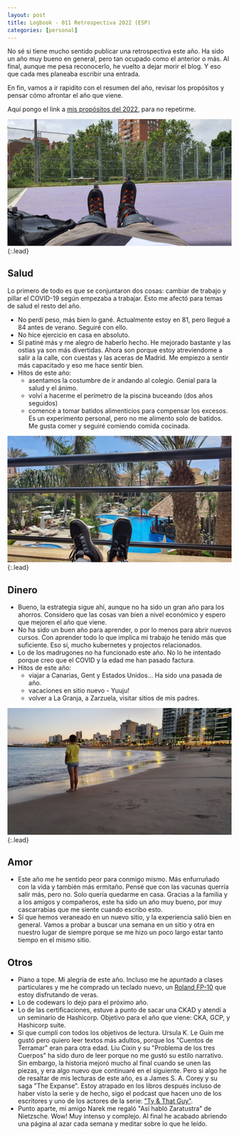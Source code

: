 ```yaml
---
layout: post
title: Logbook - 011 Retrospectiva 2022 (ESP)
categories: [personal]
---
```


No sé si tiene mucho sentido publicar una retrospectiva este año.  Ha sido un
 año muy bueno en general, pero tan ocupado como el anterior o más.  Al final, 
 aunque me pesa reconocerlo, he vuelto a dejar morir el blog.  Y eso que cada
 mes planeaba escribir una entrada.

En fin, vamos a ir rapidito con el resumen del año, revisar los propósitos y 
 pensar cómo afrontar el año que viene.

Aquí pongo el link a [mis propósitos del 2022](https://www.moratilla.com/personal/2021/01/propósitos-2022/), para no repetirme.

![Foto patines](/assets/img/20220515_142427.jpg){:.lead}


## Salud

Lo primero de todo es que se conjuntaron dos cosas: cambiar de trabajo y pillar
 el COVID-19 según empezaba a trabajar.  Esto me afectó para temas de salud el 
 resto del año.

* No perdí peso, más bien lo gané. Actualmente estoy en 81, pero llegué a 84
 antes de verano. Seguiré con ello.
* No hice ejercicio en casa en absoluto. 
* Sí patiné más y me alegro de haberlo hecho.  He mejorado bastante y las ostias
 ya son más divertidas.  Ahora son porque estoy atreviendome a salir a la calle, 
 con cuestas y las aceras de Madrid. Me empiezo a sentir más capacitado y eso me
 hace sentir bien.
* Hitos de este año: 
  * asentamos la costumbre de ir andando al colegio. Genial para la salud y el
    ánimo. 
  * volví a hacerme el perímetro de la piscina buceando (dos años seguidos)
  * comencé a tomar batidos alimenticios para compensar los excesos.  Es un
    experimento personal, pero no me alimento solo de batidos.  Me gusta comer
    y seguiré comiendo comida cocinada.
    

![Foto pies en Canarias](/assets/img/20220506_130505.jpg){:.lead}

## Dinero

* Bueno, la estrategia sigue ahí, aunque no ha sido un gran año para los ahorros.
 Considero que las cosas van bien a nivel económico y espero que mejoren el año 
 que viene.
* No ha sido un buen año para aprender, o por lo menos para abrir nuevos cursos.
 Con aprender todo lo que implica mi trabajo he tenido más que suficiente. Eso sí,
 mucho kubernetes y projectos relacionados.
* Lo de los madrugones no ha funcionado este año.  No lo he intentado porque creo
 que el COVID y la edad me han pasado factura.
* Hitos de este año:
  * viajar a Canarias, Gent y Estados Unidos... Ha sido una pasada de año.
  * vacaciones en sitio nuevo - Yuuju!
  * volver a La Granja, a Zarzuela, visitar sitios de mis padres.

![Atardecer en el mediterraneo](/assets/img/20220818_211110.jpg){:.lead}

## Amor

* Este año me he sentido peor para conmigo mismo. Más enfurruñado con la vida y
 también más ermitaño. Pensé que con las vacunas querría salir más, pero no.  Solo
 quería quedarme en casa. Gracias a la familia y a los amigos y compañeros, este
 ha sido un año muy bueno, por muy cascarrabias que me siente cuando escribo esto.
* Sí que hemos veraneado en un nuevo sitio, y la experiencia salió bien en general.
 Vamos a probar a buscar una semana en un sitio y otra en nuestro lugar de siempre
 porque se me hizo un poco largo estar tanto tiempo en el mismo sitio.


## Otros

* Piano a tope.  Mi alegría de este año.  Incluso me he apuntado a clases particulares
 y me he comprado un teclado nuevo, un [Roland FP-10](https://www.roland.com/global/products/fp-10/) que estoy disfrutando de veras.
* Lo de codewars lo dejo para el próximo año.
* Lo de las certificaciones, estuve a punto de sacar una CKAD y atendí a un 
 seminario de Hashicorp.  Objetivo para el año que viene: CKA, GCP, y Hashicorp 
 suite.
* Si que cumplí con todos los objetivos de lectura.  Ursula K. Le Guín me gustó
 pero quiero leer textos más adultos, porque los "Cuentos de Terramar" eran para
 otra edad.  Liu Cixin y su "Problema de los tres Cuerpos" ha sido duro de leer 
 porque no me gustó su estilo narrativo.  Sin embargo, la historia mejoró mucho 
 al final cuando se unen las piezas, y era algo nuevo que continuaré en el 
 siguiente. Pero si algo he de resaltar de mis lecturas de este año, es a James
 S. A. Corey y su saga "The Expanse". Estoy atrapado en los libros después incluso
 de haber visto la serie y de hecho, sigo el podcast que hacen uno de los escritores
 y uno de los actores de la serie: ["Ty & That Guy"](https://tyandthatguy.com/).
* Punto  aparte, mi amigo Narek me regaló "Así habló Zaratustra" de Nietzsche. Wow!
 Muy intenso y complejo.  Al final he acabado abriendo una página al azar cada 
 semana y meditar sobre lo que he leído.
